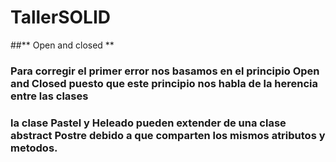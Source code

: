 # TallerSOLID
##** Open and closed **
### Para corregir el primer error nos basamos en el principio Open and Closed puesto que este principio nos habla de la herencia entre las clases
### la clase Pastel y Heleado pueden extender de una clase abstract Postre debido a que comparten los mismos atributos y metodos.
